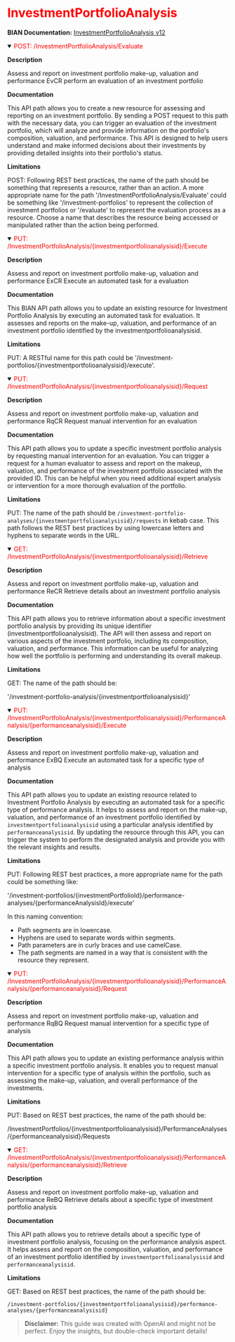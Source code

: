 <h1 style='color:red;'>InvestmentPortfolioAnalysis</h1>

**BIAN Documentation:** [InvestmentPortfolioAnalysis v12](https://app.swaggerhub.com/apis/BIAN-3/InvestmentPortfolioAnalysis/12.0.0)

<details open>
  <summary><span style='color:red;'>POST: /InvestmentPortfolioAnalysis/Evaluate</span></summary>

  **Description**

  Assess and report on investment portfolio make-up, valuation and performance EvCR perform an evaluation of an investment portfolio

  **Documentation**

  This API path allows you to create a new resource for assessing and reporting on an investment portfolio. By sending a POST request to this path with the necessary data, you can trigger an evaluation of the investment portfolio, which will analyze and provide information on the portfolio's composition, valuation, and performance. This API is designed to help users understand and make informed decisions about their investments by providing detailed insights into their portfolio's status.

  **Limitations**

  POST: Following REST best practices, the name of the path should be something that represents a resource, rather than an action. A more appropriate name for the path '/InvestmentPortfolioAnalysis/Evaluate' could be something like '/investment-portfolios' to represent the collection of investment portfolios or '/evaluate' to represent the evaluation process as a resource. Choose a name that describes the resource being accessed or manipulated rather than the action being performed.

</details>

<details open>
  <summary><span style='color:red;'>PUT: /InvestmentPortfolioAnalysis/{investmentportfolioanalysisid}/Execute</span></summary>

  **Description**

  Assess and report on investment portfolio make-up, valuation and performance ExCR Execute an automated task for a evaluation

  **Documentation**

  This BIAN API path allows you to update an existing resource for Investment Portfolio Analysis by executing an automated task for evaluation. It assesses and reports on the make-up, valuation, and performance of an investment portfolio identified by the investmentportfolioanalysisid.

  **Limitations**

  PUT: A RESTful name for this path could be '/investment-portfolios/{investmentportfolioanalysisid}/execute'.

</details>

<details open>
  <summary><span style='color:red;'>PUT: /InvestmentPortfolioAnalysis/{investmentportfolioanalysisid}/Request</span></summary>

  **Description**

  Assess and report on investment portfolio make-up, valuation and performance RqCR Request manual intervention for an evaluation

  **Documentation**

  This API path allows you to update a specific investment portfolio analysis by requesting manual intervention for an evaluation. You can trigger a request for a human evaluator to assess and report on the makeup, valuation, and performance of the investment portfolio associated with the provided ID. This can be helpful when you need additional expert analysis or intervention for a more thorough evaluation of the portfolio.

  **Limitations**

  PUT: The name of the path should be `/investment-portfolio-analyses/{investmentportfolioanalysisid}/requests` in kebab case. This path follows the REST best practices by using lowercase letters and hyphens to separate words in the URL.

</details>

<details open>
  <summary><span style='color:red;'>GET: /InvestmentPortfolioAnalysis/{investmentportfolioanalysisid}/Retrieve</span></summary>

  **Description**

  Assess and report on investment portfolio make-up, valuation and performance ReCR Retrieve details about an investment portfolio analysis

  **Documentation**

  This API path allows you to retrieve information about a specific investment portfolio analysis by providing its unique identifier (investmentportfolioanalysisid). The API will then assess and report on various aspects of the investment portfolio, including its composition, valuation, and performance. This information can be useful for analyzing how well the portfolio is performing and understanding its overall makeup.

  **Limitations**

  GET: The name of the path should be:

'/investment-portfolio-analysis/{investmentportfolioanalysisid}'

</details>

<details open>
  <summary><span style='color:red;'>PUT: /InvestmentPortfolioAnalysis/{investmentportfolioanalysisid}/PerformanceAnalysis/{performanceanalysisid}/Execute</span></summary>

  **Description**

  Assess and report on investment portfolio make-up, valuation and performance ExBQ Execute an automated task for a specific type of analysis

  **Documentation**

  This API path allows you to update an existing resource related to Investment Portfolio Analysis by executing an automated task for a specific type of performance analysis. It helps to assess and report on the make-up, valuation, and performance of an investment portfolio identified by `investmentportfolioanalysisid` using a particular analysis identified by `performanceanalysisid`. By updating the resource through this API, you can trigger the system to perform the designated analysis and provide you with the relevant insights and results.

  **Limitations**

  PUT: Following REST best practices, a more appropriate name for the path could be something like:

'/investment-portfolios/{investmentPortfolioId}/performance-analyses/{performanceAnalysisId}/execute' 

In this naming convention:
- Path segments are in lowercase.
- Hyphens are used to separate words within segments.
- Path parameters are in curly braces and use camelCase.
- The path segments are named in a way that is consistent with the resource they represent.

</details>

<details open>
  <summary><span style='color:red;'>PUT: /InvestmentPortfolioAnalysis/{investmentportfolioanalysisid}/PerformanceAnalysis/{performanceanalysisid}/Request</span></summary>

  **Description**

  Assess and report on investment portfolio make-up, valuation and performance RqBQ Request manual intervention for a specific type of analysis

  **Documentation**

  This API path allows you to update an existing performance analysis within a specific investment portfolio analysis. It enables you to request manual intervention for a specific type of analysis within the portfolio, such as assessing the make-up, valuation, and overall performance of the investments.

  **Limitations**

  PUT: Based on REST best practices, the name of the path should be:

/InvestmentPortfolios/{investmentportfolioanalysisid}/PerformanceAnalyses/{performanceanalysisid}/Requests

</details>

<details open>
  <summary><span style='color:red;'>GET: /InvestmentPortfolioAnalysis/{investmentportfolioanalysisid}/PerformanceAnalysis/{performanceanalysisid}/Retrieve</span></summary>

  **Description**

  Assess and report on investment portfolio make-up, valuation and performance ReBQ Retrieve details about a specific type of investment portfolio analysis

  **Documentation**

  This API path allows you to retrieve details about a specific type of investment portfolio analysis, focusing on the performance analysis aspect. It helps assess and report on the composition, valuation, and performance of an investment portfolio identified by `investmentportfolioanalysisid` and `performanceanalysisid`.

  **Limitations**

  GET: Based on REST best practices, the name of the path should be:

`/investment-portfolios/{investmentportfolioanalysisid}/performance-analyses/{performanceanalysisid}`

</details>

> **Disclaimer:** This guide was created with OpenAI and might not be perfect. Enjoy the insights, but double-check important details!
